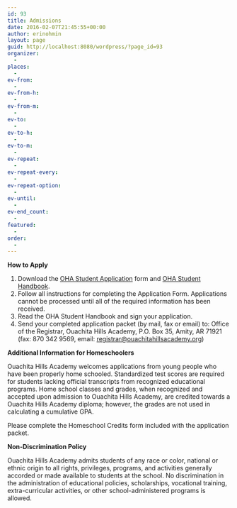 ```yaml
---
id: 93
title: Admissions
date: 2016-02-07T21:45:55+00:00
author: erinohmin
layout: page
guid: http://localhost:8080/wordpress/?page_id=93
organizer:
  - 
places:
  - 
ev-from:
  - 
ev-from-h:
  - 
ev-from-m:
  - 
ev-to:
  - 
ev-to-h:
  - 
ev-to-m:
  - 
ev-repeat:
  - 
ev-repeat-every:
  - 
ev-repeat-option:
  - 
ev-until:
  - 
ev-end_count:
  - 
featured:
  - 
order:
  - 
---
```

**How to Apply**

  1. Download the [OHA Student Application](http://localhost:8080/wordpress/wp-content/uploads/2016/02/OHA-Application-2016-2017.pdf) form and [OHA Student Handbook](http://localhost:8080/wordpress/wp-content/uploads/2016/02/OHA-2015-2018-Handbook-2.pdf).
  2. Follow all instructions for completing the Application Form. Applications cannot be processed until all of the required information has been received.
  3. Read the OHA Student Handbook and sign your application.
  4. Send your completed application packet (by mail, fax or email) to: Office of the Registrar, Ouachita Hills Academy, P.O. Box 35, Amity, AR 71921 (fax: 870 342 9569, email: registrar@ouachitahillsacademy.org)

**Additional Information for Homeschoolers**

Ouachita Hills Academy welcomes applications from young people who have been properly home schooled. Standardized test scores are required for students lacking official transcripts from recognized educational programs. Home school classes and grades, when recognized and accepted upon admission to Ouachita Hills Academy, are credited towards a Ouachita Hills Academy diploma; however, the grades are not used in calculating a cumulative GPA.

Please complete the Homeschool Credits form included with the application packet.

**Non-Discrimination Policy**

Ouachita Hills Academy admits students of any race or color, national or ethnic origin to all rights, privileges, programs, and activities generally accorded or made available to students at the school. No discrimination in the administration of educational policies, scholarships, vocational training, extra-curricular activities, or other school-administered programs is allowed.